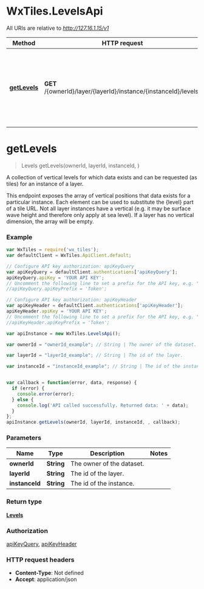 # WxTiles.LevelsApi

All URIs are relative to *http://127.16.1.15/v1*

Method | HTTP request | Description
------------- | ------------- | -------------
[**getLevels**](LevelsApi.md#getLevels) | **GET** /{ownerId}/layer/{layerId}/instance/{instanceId}/levels/ | A collection of vertical levels for which data exists and can be requested (as tiles) for an instance of a layer.


<a name="getLevels"></a>
# **getLevels**
> Levels getLevels(ownerId, layerId, instanceId, )

A collection of vertical levels for which data exists and can be requested (as tiles) for an instance of a layer.

This endpoint exposes the array of vertical positions that data exists for a particular instance. Each element can be used to substitute the {level} part of a tile URL. Not all layer instances have a vertical (e.g. it may be surface wave height and therefore only apply at sea level). If a layer has no vertical dimension, the array will be empty.

### Example
```javascript
var WxTiles = require('wx_tiles');
var defaultClient = WxTiles.ApiClient.default;

// Configure API key authorization: apiKeyQuery
var apiKeyQuery = defaultClient.authentications['apiKeyQuery'];
apiKeyQuery.apiKey = 'YOUR API KEY';
// Uncomment the following line to set a prefix for the API key, e.g. "Token" (defaults to null)
//apiKeyQuery.apiKeyPrefix = 'Token';

// Configure API key authorization: apiKeyHeader
var apiKeyHeader = defaultClient.authentications['apiKeyHeader'];
apiKeyHeader.apiKey = 'YOUR API KEY';
// Uncomment the following line to set a prefix for the API key, e.g. "Token" (defaults to null)
//apiKeyHeader.apiKeyPrefix = 'Token';

var apiInstance = new WxTiles.LevelsApi();

var ownerId = "ownerId_example"; // String | The owner of the dataset.

var layerId = "layerId_example"; // String | The id of the layer.

var instanceId = "instanceId_example"; // String | The id of the instance.


var callback = function(error, data, response) {
  if (error) {
    console.error(error);
  } else {
    console.log('API called successfully. Returned data: ' + data);
  }
};
apiInstance.getLevels(ownerId, layerId, instanceId, , callback);
```

### Parameters

Name | Type | Description  | Notes
------------- | ------------- | ------------- | -------------
 **ownerId** | **String**| The owner of the dataset. | 
 **layerId** | **String**| The id of the layer. | 
 **instanceId** | **String**| The id of the instance. | 

### Return type

[**Levels**](Levels.md)

### Authorization

[apiKeyQuery](../README.md#apiKeyQuery), [apiKeyHeader](../README.md#apiKeyHeader)

### HTTP request headers

 - **Content-Type**: Not defined
 - **Accept**: application/json

